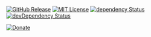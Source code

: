 [![GitHub Release](https://img.shields.io/badge/release-v1.0.0-orange)](https://github.com/Amstramgram75/Amstramgram-Video-Player/releases/tag/v1.0.0)
[![MIT License](https://img.shields.io/badge/license-MIT-green)](https://github.com/Amstramgram75/Amstramgram-Video-Player/blob/master/LICENSE)
[![dependency Status](https://img.shields.io/badge/dependencies-none-blue.svg)](https://david-dm.org/Amstramgram75/Amstramgram-Video-Player)
[![devDependency Status](https://david-dm.org/Amstramgram75/Amstramgram-Video-Player/status.svg)](https://david-dm.org/Amstramgram75/Amstramgram-Video-Player?type=dev)

[![Donate](https://img.shields.io/badge/Donate-PayPal-green.svg)](https://paypal.me/Amstramgram75)